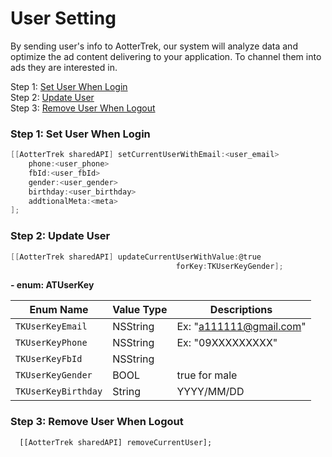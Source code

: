 # User Setting

By sending user's info to AotterTrek, our system will analyze data and optimize the ad content delivering to your application. To channel them into ads they are interested in.

Step 1: [Set User When Login](user-setting.md#step-1-set-user-when-login)\
Step 2: [Update User](user-setting.md#step-2-update-user) \
Step 3: [Remove User When Logout](user-setting.md#step-3-remove-user-when-logout)

### Step 1: Set User When Login

```objectivec
[[AotterTrek sharedAPI] setCurrentUserWithEmail:<user_email>
    phone:<user_phone>
    fbId:<user_fbId>
    gender:<user_gender>
    birthday:<user_birthday>
    addtionalMeta:<meta>
];
```

### Step 2: Update User&#x20;

```objectivec
[[AotterTrek sharedAPI] updateCurrentUserWithValue:@true
                                     forKey:TKUserKeyGender];
```

**- enum: ATUserKey**

| Enum Name           | Value Type | Descriptions            |
| ------------------- | ---------- | ----------------------- |
| `TKUserKeyEmail`    | NSString   | Ex: "a111111@gmail.com" |
| `TKUserKeyPhone`    | NSString   | Ex: "09XXXXXXXXX"       |
| `TKUserKeyFbId`     | NSString   |                         |
| `TKUserKeyGender`   | BOOL       | true for male           |
| `TKUserKeyBirthday` | String     | YYYY/MM/DD              |

### Step 3: Remove User When Logout

```
  [[AotterTrek sharedAPI] removeCurrentUser];
```
